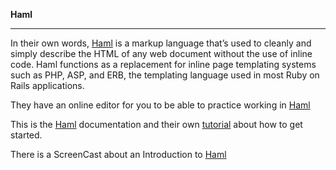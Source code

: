 **Haml**

-----------

In their own words, [Haml]( http://haml.info/about.html) is a markup language that’s used to cleanly and simply describe the HTML of any web document without the use of inline code. Haml functions as a replacement for inline page templating systems such as PHP, ASP, and ERB, the templating language used in most Ruby on Rails applications.

They have an online editor for you to be able to practice working in [Haml](http://www.haml-converter.com/)

This is the [Haml](http://haml.info/docs.html) documentation and their own [tutorial](http://haml.info/tutorial.html) about how to get started.

There is a ScreenCast about an Introduction to [Haml](https://www.youtube.com/watch?v=ILt6q_o2hts)
